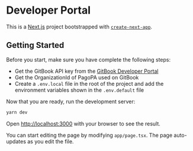 # Developer Portal

This is a [Next.js](https://nextjs.org/) project bootstrapped with [`create-next-app`](https://github.com/vercel/next.js/tree/canary/packages/create-next-app).

## Getting Started

Before you start, make sure you have complete the following steps:
- Get the GitBook API key from the [GitBook Developer Portal](https://developer.gitbook.com/api/authentication)
- Get the OrganizationId of PagoPA used on GitBook
- Create a `.env.local` file in the root of the project and add the environment variables shown in the `.env.default` file

Now that you are ready, run the development server:

```bash
yarn dev
```
Open [http://localhost:3000](http://localhost:3000) with your browser to see the result.

You can start editing the page by modifying `app/page.tsx`. The page auto-updates as you edit the file.

